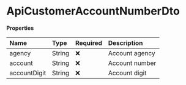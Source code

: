 # ApiCustomerAccountNumberDto

**Properties**

| Name         | Type   | Required | Description    |
| :----------- | :----- | :------- | :------------- |
| agency       | String | ❌       | Account agency |
| account      | String | ❌       | Account number |
| accountDigit | String | ❌       | Account digit  |

<!-- This file was generated by liblab | https://liblab.com/ -->
